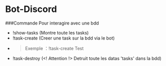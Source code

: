 ﻿# Bot-Discord


###Commande Pour interagire avec une bdd 

- !show-tasks  (Montre toute les tasks)
- !task-create (Creer une task sur la bdd via le bot)
- > Exemple ：!task-create Test
- !task-destroy (<! Attention !>  Detruit toute les datas 'tasks' dans la bdd)
     
